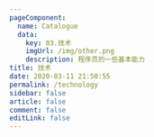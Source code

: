 ```yaml
---
pageComponent: 
  name: Catalogue
  data: 
    key: 03.技术
    imgUrl: /img/other.png
    description: 程序员的一些基本能力
title: 技术
date: 2020-03-11 21:50:55
permalink: /technology
sidebar: false
article: false
comment: false
editLink: false
---
```

